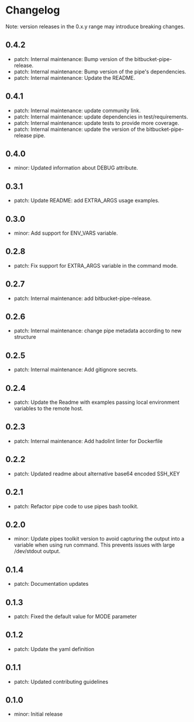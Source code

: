 # Changelog
Note: version releases in the 0.x.y range may introduce breaking changes.

## 0.4.2

- patch: Internal maintenance: Bump version of the bitbucket-pipe-release.
- patch: Internal maintenance: Bump version of the pipe's dependencies.
- patch: Internal maintenance: Update the README.

## 0.4.1

- patch: Internal maintenance: update community link.
- patch: Internal maintenance: update dependencies in test/requirements.
- patch: Internal maintenance: update tests to provide more coverage.
- patch: Internal maintenance: update the version of the bitbucket-pipe-release pipe.

## 0.4.0

- minor: Updated information about DEBUG attribute.

## 0.3.1

- patch: Update README: add EXTRA_ARGS usage examples.

## 0.3.0

- minor: Add support for ENV_VARS variable.

## 0.2.8

- patch: Fix support for EXTRA_ARGS variable in the command mode.

## 0.2.7

- patch: Internal maintenance: add bitbucket-pipe-release.

## 0.2.6

- patch: Internal maintenance: change pipe metadata according to new structure

## 0.2.5

- patch: Internal maintenance: Add gitignore secrets.

## 0.2.4

- patch: Update the Readme with examples passing local environment variables to the remote host.

## 0.2.3

- patch: Internal maintenance: Add hadolint linter for Dockerfile

## 0.2.2

- patch: Updated readme about alternative base64 encoded SSH_KEY

## 0.2.1

- patch: Refactor pipe code to use pipes bash toolkit.

## 0.2.0

- minor: Update pipes toolkit version to avoid capturing the output into a variable when using run command. This prevents issues with large /dev/stdout output.

## 0.1.4

- patch: Documentation updates

## 0.1.3

- patch: Fixed the default value for MODE parameter

## 0.1.2

- patch: Update the yaml definition

## 0.1.1

- patch: Updated contributing guidelines

## 0.1.0

- minor: Initial release
